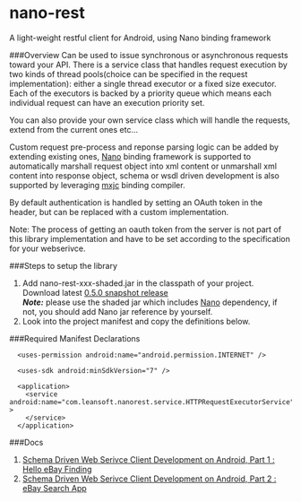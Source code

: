 nano-rest
=========

A light-weight restful client for Android, using Nano binding framework

###Overview
Can be used to issue synchronous or asynchronous requests toward your API. There is a service class that handles request execution by two kinds of thread pools(choice can be specified in the request implementation): either a single thread executor or a fixed size executor. Each of the executors is backed by a priority queue which means each individual request can have an execution priority set.

You can also provide your own service class which will handle the requests, extend from the current ones etc...

Custom request pre-process and reponse parsing logic can be added by extending existing ones, [Nano](https://github.com/bulldog2011/nano) binding framework is supported to automatically marshall request object into xml content or unmarshall xml content into response object, schema or wsdl driven development is also supported by leveraging [mxjc](https://github.com/bulldog2011/mxjc) binding compiler. 

By default authentication is handled by setting an OAuth token in the header, but can be replaced with a custom implementation.

Note: The process of getting an oauth token from the server is not part of this library implementation and have to be set according to the specification for your webserivce.


###Steps to setup the library
1. Add nano-rest-xxx-shaded.jar in the classpath of your project.  
Download latest [0.5.0 snapshot release](https://github.com/bulldog2011/bulldog-repo/tree/master/repo/snapshots/com/leansoft/nano-rest/0.5.0-SNAPSHOT)  
***Note:*** please use the shaded jar which includes [Nano](https://github.com/bulldog2011/nano) dependency, if not, you should add Nano jar reference by yourself.
2. Look into the project manifest and copy the definitions below.

###Required Manifest Declarations
```
  <uses-permission android:name="android.permission.INTERNET" />

  <uses-sdk android:minSdkVersion="7" />

  <application>
    <service android:name="com.leansoft.nanorest.service.HTTPRequestExecutorService" >
    </service>
  </application>

```

###Docs
1. [Schema Driven Web Serivce Client Development on Android, Part 1 : Hello eBay Finding](http://bulldog2011.github.com/blog/2013/02/17/schema-driven-on-android-part-1-hello-ebay-finding/)
2. [Schema Driven Web Serivce Client Development on Android, Part 2 : eBay Search App](http://bulldog2011.github.com/blog/2013/02/19/schema-driven-on-android-part-2-ebay-search/)
